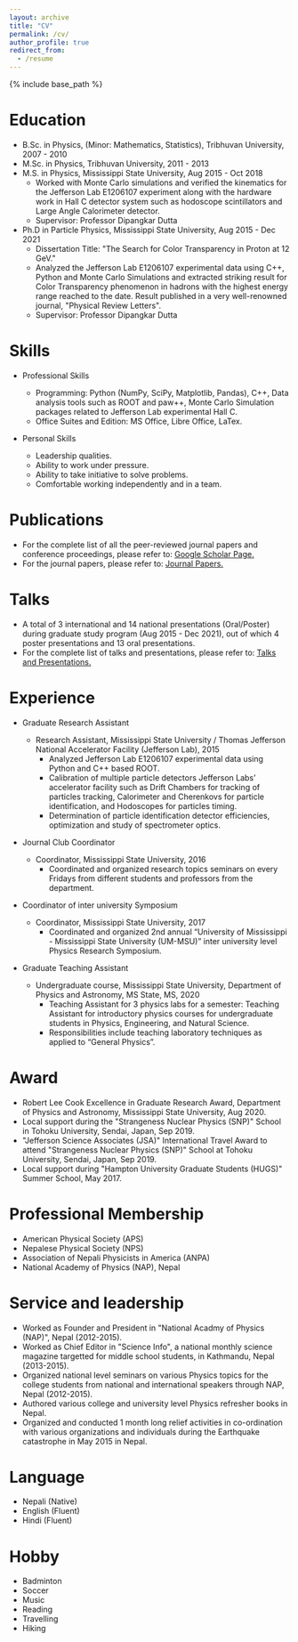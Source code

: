 ```yaml
---
layout: archive
title: "CV"
permalink: /cv/
author_profile: true
redirect_from:
  - /resume
---
```


{% include base_path %}

Education
======
* B.Sc. in Physics, (Minor: Mathematics, Statistics), Tribhuvan University, 2007 - 2010
* M.Sc. in Physics, Tribhuvan University, 2011 - 2013
* M.S. in Physics, Mississippi State University, Aug 2015 - Oct 2018
  * Worked with Monte Carlo simulations and verified the kinematics for the Jefferson Lab E1206107 experiment along with the hardware work in Hall C detector system such as hodoscope scintillators and Large Angle Calorimeter detector.
  * Supervisor: Professor Dipangkar Dutta
* Ph.D in Particle Physics, Mississippi State University, Aug 2015 - Dec 2021
  * Dissertation Title: "The Search for Color Transparency in Proton at 12 GeV."
  * Analyzed the Jefferson Lab E1206107 experimental data using C++, Python and Monte Carlo Simulations and extracted striking result for Color Transparency phenomenon in hadrons with the highest energy range reached to the date. Result published in a very well-renowned journal, "Physical Review Letters".
  * Supervisor: Professor Dipangkar Dutta
    
Skills
======
* Professional Skills
  * Programming: Python (NumPy, SciPy, Matplotlib, Pandas), C++, Data analysis tools such as ROOT and paw++, Monte Carlo Simulation packages related to Jefferson Lab experimental Hall C.
  * Office Suites and Edition: MS Office, Libre Office, LaTex.
  
* Personal Skills
  * Leadership qualities.
  * Ability to work under pressure.
  * Ability to take initiative to solve problems.
  * Comfortable working independently and in a team.

Publications
======
* For the complete list of all the peer-reviewed journal papers and conference proceedings, please refer to: <u><a href="{{author.googlescholar}}">Google Scholar Page</a>.</u>
* For the journal papers, please refer to: <u><a href="{{https://dkb208.github.io/publications/}}">Journal Papers</a>.</u>
  
Talks
======
* A total of 3 international and 14 national presentations (Oral/Poster) during graduate study program (Aug 2015 - Dec 2021), out of which 4 poster presentations and 13 oral presentations.
* For the complete list of talks and presentations, please refer to: <u><a href="{{https://dkb208.github.io/talks/}}">Talks and Presentations</a>.</u>
  
Experience
======
* Graduate Research Assistant
  * Research Assistant, Mississippi State University / Thomas Jefferson National Accelerator Facility (Jefferson Lab), 2015
    * Analyzed Jefferson Lab E1206107 experimental data using Python and C++ based ROOT.
    * Calibration of multiple particle detectors Jefferson Labs’ accelerator facility such as Drift Chambers for tracking of particles tracking, Calorimeter and Cherenkovs for particle identification, and Hodoscopes for particles timing.
    * Determination of particle identification detector efficiencies, optimization and study of spectrometer optics.
 
* Journal Club Coordinator
  * Coordinator, Mississippi State University, 2016
    * Coordinated and organized research topics seminars on every Fridays from different students and professors from the department.

* Coordinator of inter university Symposium
  * Coordinator, Mississippi State University, 2017
    * Coordinated and organized 2nd annual “University of Mississippi - Mississippi State University (UM-MSU)” inter university level Physics Research Symposium.

* Graduate Teaching Assistant
  * Undergraduate course, Mississippi State University, Department of Physics and Astronomy, MS State, MS, 2020
    * Teaching Assistant for 3 physics labs for a semester: Teaching Assistant for introductory physics courses for undergraduate students in Physics, Engineering, and Natural Science.
    * Responsibilities include teaching laboratory techniques as applied to “General Physics”.

Award
======
* Robert Lee Cook Excellence in Graduate Research Award, Department of Physics and Astronomy, Mississippi State University, Aug 2020.
* Local support during the "Strangeness Nuclear Physics (SNP)" School in Tohoku University, Sendai, Japan, Sep 2019.
* "Jefferson Science Associates (JSA)" International Travel Award to attend "Strangeness Nuclear Physics (SNP)" School at Tohoku University, Sendai, Japan, Sep 2019.
* Local support during "Hampton University Graduate Students (HUGS)" Summer School, May 2017.
  
Professional Membership
======
* American Physical Society (APS)
* Nepalese Physical Society (NPS)
* Association of Nepali Physicists in America (ANPA)
* National Academy of Physics (NAP), Nepal
  
Service and leadership
======
* Worked as Founder and President in "National Acadmy of Physics (NAP)", Nepal (2012-2015).
* Worked as Chief Editor in "Science Info", a national monthly science magazine targetted for middle school students, in Kathmandu, Nepal (2013-2015).
* Organized national level seminars on various Physics topics for the college students from national and international speakers through NAP, Nepal (2012-2015).
* Authored various college and university level Physics refresher books in Nepal.
* Organized and conducted 1 month long relief activities in co-ordination with various organizations and individuals during the Earthquake catastrophe in May 2015 in Nepal.

Language
======
* Nepali (Native)
* English (Fluent)
* Hindi (Fluent)

Hobby
======
* Badminton
* Soccer
* Music
* Reading
* Travelling
* Hiking
